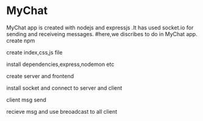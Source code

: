 # MyChat
MyChat app is created with nodejs and expressjs .It has used socket.io for sending and receiveing messages.
#here,we discribes to do in MyChat app.
create npm 

create index,css,js file

install dependencies,express,nodemon etc 

create server and frontend 

install socket and connect to server and client 

client msg send 

recieve msg and use breoadcast to all client 

